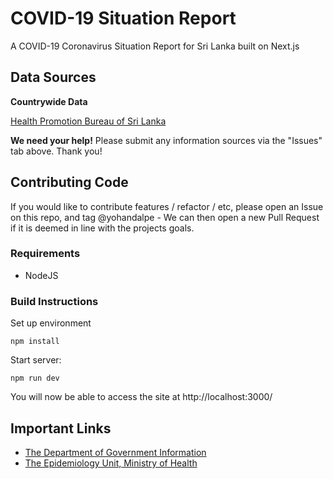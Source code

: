 # COVID-19 Situation Report

A COVID-19 Coronavirus Situation Report for Sri Lanka built on Next.js

## Data Sources

**Countrywide Data**

[Health Promotion Bureau of Sri Lanka](http://hpb.health.gov.lk/)

**We need your help!** Please submit any information sources via the "Issues" tab above. Thank you!


## Contributing Code

If you would like to contribute features / refactor / etc, please open an Issue on this repo, and tag @yohandalpe - We can then open a new Pull Request if it is deemed in line with the projects goals.

### Requirements

 * NodeJS

### Build Instructions

Set up environment
```
npm install
```

Start server:
```
npm run dev
```

You will now be able to access the site at http://localhost:3000/

## Important Links
- [The Department of Government Information](https://www.dgi.gov.lk/)
- [The Epidemiology Unit, Ministry of Health](http://epid.gov.lk/)